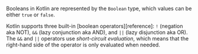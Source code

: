 Booleans in Kotlin are represented by the `Boolean` type, which values can be either `true` or `false`.

Kotlin supports three built-in [boolean operators][reference]: `!` (negation aka NOT), `&&` (lazy conjunction aka AND), and `||` (lazy disjunction aka OR). The `&&` and `||` operators use _short-circuit evaluation_, which means that the right-hand side of the operator is only evaluated when needed.